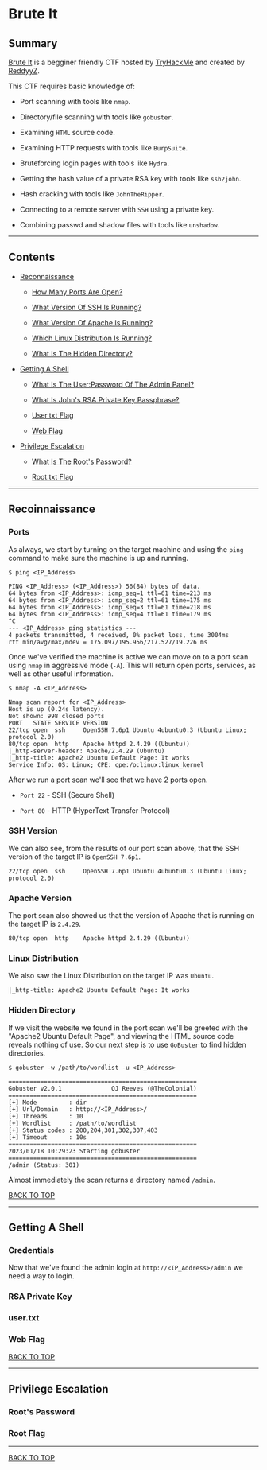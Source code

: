 # Brute It

## Summary

[Brute It](https://tryhackme.com/room/bruteit "Brute It CTF on TryHackMe") is a begginer friendly CTF hosted by [TryHackMe](https://tryhackme.com/ "TryHackMe Official Website") and created by [ReddyyZ](https://tryhackme.com/p/ReddyyZ "ReddyyZ Profile On TryHackMe").

This CTF requires basic knowledge of:

* Port scanning with tools like ```nmap```.

* Directory/file scanning with tools like ```gobuster```.

* Examining ```HTML``` source code.

* Examining HTTP requests with tools like ```BurpSuite```.

* Bruteforcing login pages with tools like ```Hydra```.

* Getting the hash value of a private RSA key with tools like ```ssh2john```.

* Hash cracking with tools like ```JohnTheRipper```.

* Connecting to a remote server with ```SSH``` using a private key.

* Combining passwd and shadow files with tools like ```unshadow```.

---

## Contents

* [Reconnaissance](#recoinnaissance "Jump To Recoinnassance")

    * [How Many Ports Are Open?](#ports "Jump To Ports")

    * [What Version Of SSH Is Running?](#ssh-version "Jump To SSH Version")

    * [What Version Of Apache Is Running?](#apache-version "Jump To Apache Version")

    * [Which Linux Distribution Is Running?](#linux-distribution "Jump To Linnux Distribution")

    * [What Is The Hidden Directory?](#hidden-directory "Jump To Hidden Directory")

* [Getting A Shell](#getting-a-shell "Jump To Getting A Shell")

    * [What Is The User:Password Of The Admin Panel?](#credentials "Jump To Credentials")

    * [What Is John's RSA Private Key Passphrase?](#rsa-private-key "Jump To RSA Private Key")

    * [User.txt Flag](#usertxt "Jump To User.txt")

    * [Web Flag](#web-flag "Jump To Web Flag")

* [Privilege Escalation](#privilege-escalation "Jump To Privilege Escalation")

    * [What Is The Root's Password?](#roots-password "Jump To Root's Password")

    * [Root.txt Flag](#root-flag "Jump To Root Flag")

---

## Recoinnaissance

### Ports

As always, we start by turning on the target machine and using the ```ping``` command to make sure the machine is up and running.

```
$ ping <IP_Address>

PING <IP_Address> (<IP_Address>) 56(84) bytes of data.
64 bytes from <IP_Address>: icmp_seq=1 ttl=61 time=213 ms
64 bytes from <IP_Address>: icmp_seq=2 ttl=61 time=175 ms
64 bytes from <IP_Address>: icmp_seq=3 ttl=61 time=218 ms
64 bytes from <IP_Address>: icmp_seq=4 ttl=61 time=179 ms
^C
--- <IP_Address> ping statistics ---
4 packets transmitted, 4 received, 0% packet loss, time 3004ms
rtt min/avg/max/mdev = 175.097/195.956/217.527/19.226 ms
```

Once we've verified the machine is active we can move on to a port scan using ```nmap``` in aggressive mode (```-A```). This will return open ports, services, as well as other useful information.

```
$ nmap -A <IP_Address>

Nmap scan report for <IP_Address>
Host is up (0.24s latency).
Not shown: 998 closed ports
PORT   STATE SERVICE VERSION
22/tcp open  ssh     OpenSSH 7.6p1 Ubuntu 4ubuntu0.3 (Ubuntu Linux; protocol 2.0)
80/tcp open  http    Apache httpd 2.4.29 ((Ubuntu))
|_http-server-header: Apache/2.4.29 (Ubuntu)
|_http-title: Apache2 Ubuntu Default Page: It works
Service Info: OS: Linux; CPE: cpe:/o:linux:linux_kernel
```

After we run a port scan we'll see that we have 2 ports open.

* ```Port 22``` - SSH (Secure Shell)

* ```Port 80``` - HTTP (HyperText Transfer Protocol)

### SSH Version

We can also see, from the results of our port scan above, that the SSH version of the target IP is ```OpenSSH 7.6p1```.

```22/tcp open  ssh     OpenSSH 7.6p1 Ubuntu 4ubuntu0.3 (Ubuntu Linux; protocol 2.0)```

### Apache Version

The port scan also showed us that the version of Apache that is running on the target IP is ```2.4.29```.

```80/tcp open  http    Apache httpd 2.4.29 ((Ubuntu))```

### Linux Distribution

We also saw the Linux Distribution on the target IP was ```Ubuntu```.

```|_http-title: Apache2 Ubuntu Default Page: It works```

### Hidden Directory

If we visit the website we found in the port scan we'll be greeted with the "Apache2 Ubuntu Default Page", and viewing the HTML source code reveals nothing of use. So our next step is to use ```GoBuster``` to find hidden directories.

```
$ gobuster -w /path/to/wordlist -u <IP_Address>

=====================================================
Gobuster v2.0.1              OJ Reeves (@TheColonial)
=====================================================
[+] Mode         : dir
[+] Url/Domain   : http://<IP_Address>/
[+] Threads      : 10
[+] Wordlist     : /path/to/wordlist
[+] Status codes : 200,204,301,302,307,403
[+] Timeout      : 10s
=====================================================
2023/01/18 10:29:23 Starting gobuster
=====================================================
/admin (Status: 301)
```

Almost immediately the scan returns a directory named ```/admin```.

[BACK TO TOP](#brute-it "Jump To Top")

---

## Getting A Shell

### Credentials

Now that we've found the admin login at ```http://<IP_Address>/admin``` we need a way to login.

### RSA Private Key

### user.txt

### Web Flag

[BACK TO TOP](#brute-it "Jump To Top")

---

## Privilege Escalation

### Root's Password

### Root Flag

---

[BACK TO TOP](#brute-it "Jump To Top")
